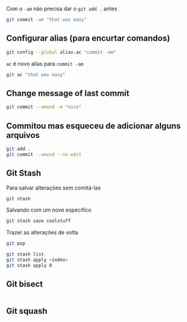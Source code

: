 
Com o `-am` não precisa dar o `git add .` antes

```sh
git commit -am "that was easy"
```
## Configurar alias (para encurtar comandos)

```sh
git config --global alias.ac "commit -am"
```
`ac` é novo alias para `commit -am`

```sh
git ac "that was easy"
```

## Change message of last commit

```sh
git commit --amend -m "nice"
```
## Commitou mas esqueceu de adicionar alguns arquivos

```sh
git add .
git commit --amend --no-edit
```

## Git Stash

Para salvar alterações sem comitá-las
```sh
git stash
```

Salvando com um nove especifico

```sh
git stash save coolstuff
```

Trazer as alterações de volta

```sh
git pop
```

```sh
git stash list
git stash apply <index>
git stash apply 0
```

## Git bisect

```sh

```
## Git squash

```sh

```

```sh

```

```sh

```

```sh

```

```sh

```

```sh

```

```sh

```

```sh

```

```sh

```

```sh

```

```sh

```